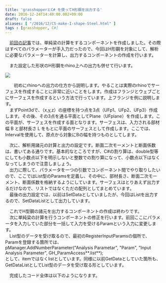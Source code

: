 ```yaml
---
title: 'grasshopperとC# を使ってH形鋼を出力する'
date: 2016-12-24T14:49:00.002+09:00
draft: false
aliases: [ "/2016/12/CS-make-I-shape-Steel.html" ]
tags : [grasshopper, C#]
---
```


　[前回の記事](http://rgkr-memo.blogspot.jp/2016/11/SimpleBeam-Component-in-CS.html)では、単純梁の計算をするコンポーネントを作成しました。その際はすべてのパラメーターが手入力だったので、今回はH形鋼を対象にして、解析に必要なパラメーターを計算し、出力するコンポーネントの作成を行います。

　また設定した形状のH形鋼をrhino上への出力も併せて行います。

  

[![](https://4.bp.blogspot.com/-zIDrpwCI2kA/WF4Ad2n6M6I/AAAAAAAABTQ/fnAo7AUH4UY8KRx2JSvsOfYDLjZ06c_5wCLcB/s640/%25E3%2582%25AD%25E3%2583%25A3%25E3%2583%2597%25E3%2583%2581%25E3%2583%25A3.PNG)](https://4.bp.blogspot.com/-zIDrpwCI2kA/WF4Ad2n6M6I/AAAAAAAABTQ/fnAo7AUH4UY8KRx2JSvsOfYDLjZ06c_5wCLcB/s1600/%25E3%2582%25AD%25E3%2583%25A3%25E3%2583%2597%25E3%2583%2581%25E3%2583%25A3.PNG)

  
　　初めにrhinoへの出力の仕方から説明します。やることは実際のrhinoでサーフェスを作成することに非常に近いことをします。作成はフランジとウェブごとにサーフェスを作成するという方法で行っています。上フランジを例に説明します。  
　まずPoint3dで、（x,y,z）の座標を持つ点を3点（UFp1、UFp2、UFp3）作成します。その後、その3点を通る平面としてPlane（UFplane）を作成します。この平面が、サーフェスを作成する面となります。サーフェスは、入力される部材幅 B と部材長さ L をもとに平面のサーフェスとして作成します。ここでは、Intervalを使用して、原点から対象にBの幅を持つものとしてします。  
  
  
　次に、解析用諸元の計算と出力の設定です。断面二次モーメントと断面係数は、書いてある通りです。基本的なところですが、C#の割り算は、double型等にしても小数点以下を明示しないと整数での割り算になって、小数点以下はなくなってしまうので注意しましょう。  
　出力に際して、パラメータを一つの引数でコンポーネント間でやり取りしたいので、ここではList型のParamsを定義し、その中に、部材長さ、断面二次モーメント、断面係数を格納するようにしています。サーフェスはとりあえず出力するだけなので、リストではなくただの配列としてまとめています。  
　最後の出力設定では、以前はSetDataとしていましたが、今回はListを出力するので、SetDataListとして出力しています。  
  
　これでH型鋼の諸元を出力するコンポーネントの作成は終わりです。  
　次に単純梁の計算を行うコンポーネントの修正を行います。前回ここにパラメータを入力していた部分を一括して入力を受けるParamという入力に変更します。  
　List型のデータを受け取るので、最初のRegisterInputParamsの個所で、Paramを登録する箇所では、  
pManager.AddNumberParameter("Analysis Parametar", "Param", "Input Analysis Parameter", GH\_ParamAccess**.list**);  
として、itemではなくlistとしています。同様に以前GetDataとしていた箇所も、GetDataListとしてList型のデータを受け取る形としています。  
  
　完成したコード全体は以下のようになります。